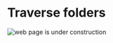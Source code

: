 # Traverse folders

![web page is under construction](https://docimages.blob.core.chinacloudapi.cn/images/commingsoon20210514.jpg)

